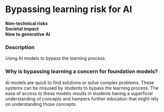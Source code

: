 # Bypassing learning risk for AI

**Non-technical risks** \
**Societal impact** \
**New to generative AI**

### Description

Using AI models to bypass the learning process.

### Why is bypassing learning a concern for foundation models?

AI models are quick to find solutions or solve complex problems. These systems can be misused by students to bypass the learning process. The ease of access to these models results in students having a superficial understanding of concepts and hampers further education that might rely on understanding those concepts.